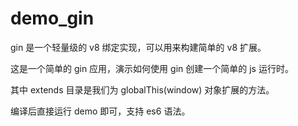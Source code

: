# demo_gin

gin 是一个轻量级的 v8 绑定实现，可以用来构建简单的 v8 扩展。

这是一个简单的 gin 应用，演示如何使用 gin 创建一个简单的 js 运行时。

其中 extends 目录是我们为 globalThis(window) 对象扩展的方法。

编译后直接运行 demo 即可，支持 es6 语法。
